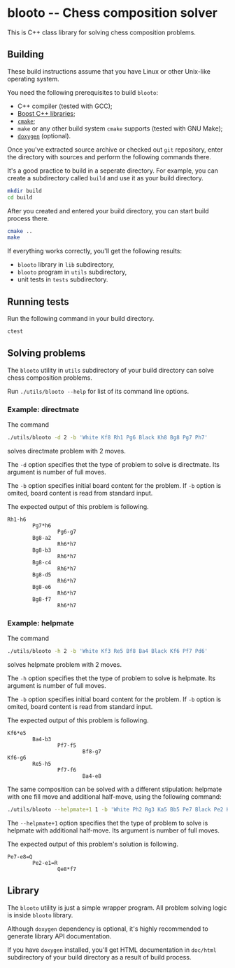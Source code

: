# blooto -- Chess composition solver

This is C++ class library for solving chess composition problems.

## Building

These build instructions assume that you have Linux or other Unix-like
operating system.

You need the following prerequisites to build `blooto`:

- C++ compiler (tested with GCC);
- [Boost C++ libraries](http://www.boost.org/);
- [`cmake`](https://cmake.org/);
- `make` or any other build system `cmake` supports (tested with GNU Make);
- [`doxygen`](http://www.stack.nl/~dimitri/doxygen/index.html) (optional).

Once you've extracted source archive or checked out `git` repository,
enter the directory with sources and perform the following commands there.

It's a good practice to build in a seperate directory.
For example, you can create a subdirectory called `build`
and use it as your build directory.

```sh
mkdir build
cd build
```

After you created and entered your build directory,
you can start build process there.

```sh
cmake ..
make
```

If everything works correctly, you'll get the following results:

- `blooto` library in `lib` subdirectory,
- `blooto` program in `utils` subdirectory,
- unit tests in `tests` subdirectory.

## Running tests

Run the following command in your build directory.

```sh
ctest
```

## Solving problems

The `blooto` utility in `utils` subdirectory of your build directory
can solve chess composition problems.

Run `./utils/blooto --help` for list of its command line options.

### Example: directmate

The command

```sh
./utils/blooto -d 2 -b 'White Kf8 Rh1 Pg6 Black Kh8 Bg8 Pg7 Ph7'
```

solves directmate problem with 2 moves.

The `-d` option specifies thet the type of problem to solve is directmate.
Its argument is number of full moves.

The `-b` option specifies initial board content for the problem.
If `-b` option is omited, board content is read from standard input.

The expected output of this problem is following.

```
Rh1-h6
        Pg7*h6
                Pg6-g7
        Bg8-a2
                Rh6*h7
        Bg8-b3
                Rh6*h7
        Bg8-c4
                Rh6*h7
        Bg8-d5
                Rh6*h7
        Bg8-e6
                Rh6*h7
        Bg8-f7
                Rh6*h7
```

### Example: helpmate

The command

```sh
./utils/blooto -h 2 -b 'White Kf3 Re5 Bf8 Ba4 Black Kf6 Pf7 Pd6'
```

solves helpmate problem with 2 moves.

The `-h` option specifies thet the type of problem to solve is helpmate.
Its argument is number of full moves.

The `-b` option specifies initial board content for the problem.
If `-b` option is omited, board content is read from standard input.

The expected output of this problem is following.

```
Kf6*e5
        Ba4-b3
                Pf7-f5
                        Bf8-g7
Kf6-g6
        Re5-h5
                Pf7-f6
                        Ba4-e8
```

The same composition can be solved with a different stipulation:
helpmate with one fill move and additional half-move,
using the following command:

```sh
./utils/blooto --helpmate+1 1 -b 'White Ph2 Rg3 Ka5 Bb5 Pe7 Black Pe2 Kf2 Qc5 Pe5 Rf7'
```

The `--helpmate+1` option specifies thet the type of problem to solve
is helpmate with additional half-move.
Its argument is number of full moves.

The expected output of this problem's solution is following.

```
Pe7-e8=Q
        Pe2-e1=R
                Qe8*f7
```

## Library

The `blooto` utility is just a simple wrapper program.
All problem solving logic is inside `blooto` library.

Although `doxygen` dependency is optional, it's highly recommended
to generate library API documentation.

If you have `doxygen` installed, you'll get HTML documentation
in `doc/html` subdirectory of your build directory
as a result of build process.

